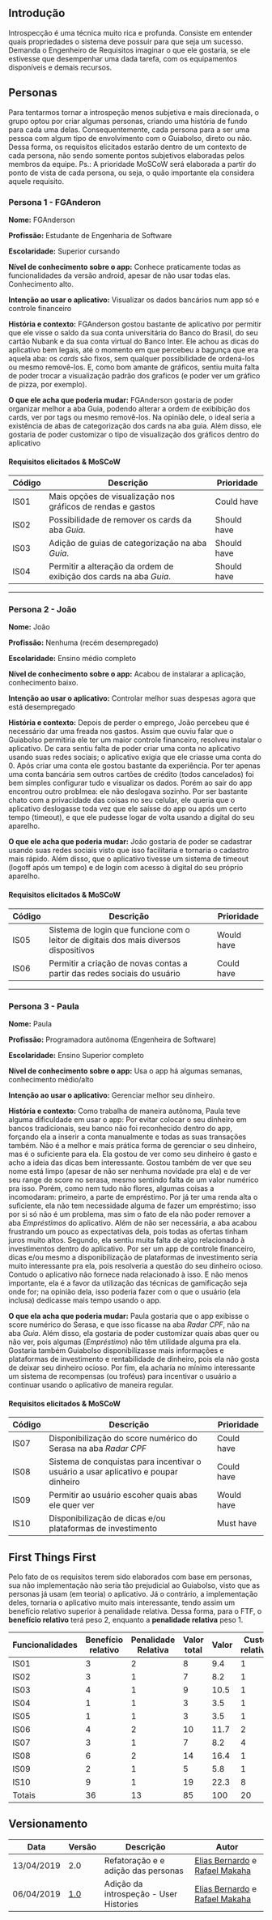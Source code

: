 ## Introdução

Introspecção é uma técnica muito rica e profunda. Consiste em entender quais propriedades o sistema deve possuir para que seja um sucesso. Demanda o Engenheiro de Requisitos imaginar o que ele gostaria, se ele estivesse que desempenhar uma dada tarefa, com os equipamentos disponíveis e demais recursos.


## Personas

Para tentarmos tornar a introspeção menos subjetiva e mais direcionada, o grupo optou por criar algumas personas, criando uma história de fundo para cada uma delas. Consequentemente, cada persona para a ser uma pessoa com algum tipo de envolvimento com o Guiabolso, direto ou não. Dessa forma, os requisitos elicitados estarão dentro de um contexto de cada persona, não sendo somente pontos subjetivos elaboradas pelos membros da equipe.
Ps.: A prioridade MoSCoW será elaborada a partir do ponto de vista de cada persona, ou seja, o quão importante ela considera aquele requisito.

### Persona 1 - FGAnderon

__Nome:__ FGAnderson  

__Profissão:__ Estudante de Engenharia de Software  

__Escolaridade:__ Superior cursando  

__Nível de conhecimento sobre o app:__ Conhece praticamente todas as funcionalidades da versão android, apesar de não usar todas elas. Conhecimento alto.

__Intenção ao usar o aplicativo:__ Visualizar os dados bancários num app só e controle financeiro  

__História e contexto:__ FGAnderson gostou bastante de aplicativo por permitir que ele visse o saldo da sua conta universitária do Banco do Brasil, do seu cartão Nubank e da sua conta virtual do Banco Inter. Ele achou as dicas do aplicativo bem legais, até o momento em que percebeu a bagunça que era aquela aba: os _cards_ são fixos, sem qualquer possibilidade de ordená-los ou mesmo removê-los. E, como bom amante de gráficos, sentiu muita falta de poder trocar a visualização padrão dos graficos (e poder ver um gráfico de pizza, por exemplo).  

__O que ele acha que poderia mudar:__ FGAnderson gostaria de poder organizar melhor a aba Guia, podendo alterar a ordem de exibibição dos cards, ver por tags ou mesmo removê-los. Na opinião dele, o ideal seria a existência de abas de categorização dos cards na aba guia. Além disso, ele gostaria de poder customizar o tipo de visualização dos gráficos dentro do aplicativo  

#### Requisitos elicitados & MoSCoW

| Código | Descrição | Prioridade |
|--|--|--|
| IS01 |  Mais opções de visualização nos gráficos de rendas e gastos | Could have |
| IS02 |  Possibilidade de remover os cards da aba _Guia_. | Should have |
| IS03 |  Adição de guias de categorização na aba _Guia_. | Should have |
| IS04 |  Permitir a alteração da ordem de exibição dos cards na aba _Guia_. | Should have |

___

### Persona 2 - João

__Nome:__ João  

__Profissão:__ Nenhuma (recém desempregado)  

__Escolaridade:__ Ensino médio completo  

__Nível de conhecimento sobre o app:__ Acabou de instalarar a aplicação, conhecimento baixo.

__Intenção ao usar o aplicativo:__ Controlar melhor suas despesas agora que está desempregado  

__História e contexto:__ Depois de perder o emprego, João percebeu que é necessário dar uma freada nos gastos. Assim que ouviu falar que o Guiabolso permitiria ele ter um maior controle financeiro, resolveu instalar o aplicativo. De cara sentiu falta de poder criar uma conta no aplicativo usando suas redes sociais; o aplicativo exigia que ele criasse uma conta do 0. Após criar uma conta ele gostou bastante da experiência. Por ter apenas uma conta bancária sem outros cartões de crédito (todos cancelados) foi bem simples configurar tudo e visualizar os dados. Porém ao sair do app encontrou outro problmea: ele não deslogava sozinho. Por ser bastante chato com a privacidade das coisas no seu celular, ele queria que o aplicativo deslogasse toda vez que ele saísse do app ou após um certo tempo (timeout), e que ele pudesse logar de volta usando a digital do seu aparelho.

__O que ele acha que poderia mudar:__ João gostaria de poder se cadastrar usando suas redes sociais visto que isso facilitaria e tornaria o cadastro mais rápido. Além disso, que o aplicativo tivesse um sistema de timeout (logoff após um tempo) e de login com acesso à digital do seu próprio aparelho.

#### Requisitos elicitados & MoSCoW

| Código | Descrição | Prioridade |
|--|--|--|
| IS05 |  Sistema de login que funcione com o leitor de digitais dos mais diversos dispositivos | Would have |
| IS06 |  Permitir a criação de novas contas a partir das redes sociais do usuário | Could have |

___

### Persona 3 - Paula

__Nome:__ Paula  

__Profissão:__ Programadora autônoma (Engenheira de Software)

__Escolaridade:__ Ensino Superior completo  

__Nível de conhecimento sobre o app:__ Usa o app há algumas semanas, conhecimento médio/alto 

__Intenção ao usar o aplicativo:__ Gerenciar melhor seu dinheiro.  

__História e contexto:__ Como trabalha de maneira autônoma, Paula teve alguma dificuldade em usar o app: Por evitar colocar o seu dinheiro em bancos tradicionais, seu banco não foi reconhecido dentro do app, forçando ela a inserir a conta manualmente e todas as suas transações também. Não é a melhor e mais prática forma de gerenciar o seu dinheiro, mas é o suficiente para ela. Ela gostou de ver como seu dinheiro é gasto e acho a ideia das dicas bem interessante. Gostou também de ver que seu nome está limpo (apesar de não ser nenhuma novidade pra ela) e de ver seu range de score no serasa, mesmo sentindo falta de um valor numérico pra isso. Porém, como nem tudo não flores, algumas coisas a incomodaram: primeiro, a parte de empréstimo. Por já ter uma renda alta o suficiente, ela não tem necessidade alguma de fazer um empréstimo; isso por si só não é um problema, mas sim o fato de ela não poder remover a aba _Empréstimos_ do aplicativo. Além de não ser necessária, a aba acabou frustrando um pouco as expectativas dela, pois todas as ofertas tinham juros muito altos. Segundo, ela sentiu muita falta de algo relacionado à investimentos dentro do aplicativo. Por ser um app de controle financeiro, dicas e/ou mesmo a disponibilização de plataformas de investimento seria muito interessante pra ela, pois resolveria a questão do seu dinheiro ocioso. Contudo o aplicativo não fornece nada relacionado à isso. E não menos importante, ela é a favor da utilização das técnicas de gamificação seja onde for; na opinião dela, isso poderia fazer com o que o usuário (ela inclusa) dedicasse mais tempo usando o app.

__O que ela acha que poderia mudar:__ Paula gostaria que o app exibisse o score numérico do Serasa, e que isso ficasse na aba _Radar CPF_, não na aba _Guia_. Além disso, ela gostaria de poder customizar quais abas quer ou não ver, pois algumas (_Empréstimo_) não têm utilidade alguma pra ela. Gostaria também Guiabolso disponibilizasse mais informações e plataformas de investimento e rentabilidade de dinheiro, pois ela não gosta de deixar seu dinheiro ocioso. Por fim, ela acharia no mínimo interessante um sistema de recompensas (ou troféus) para incentivar o usuário a continuar usando o aplicativo de maneira regular.

#### Requisitos elicitados & MoSCoW

| Código | Descrição | Prioridade |
|--|--|--|
| IS07 |  Disponibilização do score numérico do Serasa na aba _Radar CPF_ | Could have |
| IS08 |  Sistema de conquistas para incentivar o usuário a usar aplicativo e poupar dinheiro | Could have |
| IS09 |  Permitir ao usuário escoher quais abas ele quer ver | Would have |
| IS10 |  Disponibilização de dicas e/ou plataformas de investimento | Must have |

## First Things First

Pelo fato de os requisitos terem sido elaborados com base em personas, sua não implementação não seria tão prejudicial ao Guiabolso, visto que as personas já usam (em teoria) o aplicativo. Já o contrário, a implementação deles, tornaria o aplicativo muito mais interessante, tendo assim um benefício relativo superior à penalidade relativa. Dessa forma, para o FTF, o **benefício relativo** terá peso 2, enquanto a **penalidade relativa** peso 1.

| Funcionalidades | Benefício relativo | Penalidade Relativa | Valor total | Valor  | Custo relativo | Custo | Risco relativo | Risco % | Prioridade |
|--|--|--|--|--|--|--|--|--|--|
| IS01 | 3 | 2 | 8 | 9.4 | 1 | 5 | 1 | 4.3 | 0.773 |
| IS02 | 3 | 1 | 7 | 8.2 | 1 | 5 | 1 | 4.3 | 0.674 |
| IS03 | 4 | 1 | 9 | 10.5 | 1 | 5 | 1 | 4.3 | 0.864 |
| IS04 | 1 | 1 | 3 | 3.5 | 1 | 5 | 1 | 4.3 | 0.288 |
| IS05 | 1 | 1 | 3 | 3.5 | 1 | 5 | 4 | 17.3 | 0.187 |
| IS06 | 4 | 2 | 10 | 11.7 | 2 | 10 | 2 | 8.6 | 0.481 |
| IS07 | 3 | 1 | 7 | 8.2 | 4 | 20 | 4 | 17.3 | 0.168 |
| IS08 | 6 | 2 | 14 | 16.4 | 1 | 5 | 3 | 13 | 0.993 |
| IS09 | 2 | 1 | 5 | 5.8 | 1 | 5 | 1 | 4.3 | 0.477 |
| IS10 | 9 | 1 | 19 | 22.3 | 8 | 40 | 5 | 21.7 | 0.245 |
| Totais | 36 | 13 | 85 | 100 | 20 | 100 | 23 | 100 |  |

## Versionamento

| Data | Versão | Descrição | Autor |
|--|--|--|--|
| 13/04/2019 | 2.0 | Refatoração e e adição das personas | [Elias Bernardo](https://github.com/leossb36) e [Rafael Makaha ](https://github.com/rafaelmakaha) |
| 06/04/2019 | [1.0](/../../historico/introspeccao-v1) | Adição da introspeção - User Histories | [Elias Bernardo](https://github.com/leossb36) e [Rafael Makaha ](https://github.com/rafaelmakaha) |